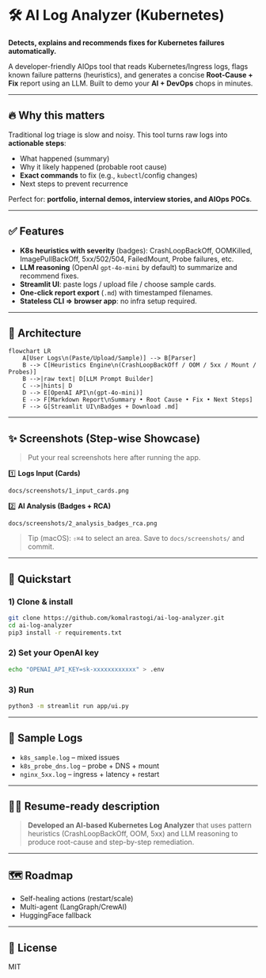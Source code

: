 # 🛠️ AI Log Analyzer (Kubernetes)
**Detects, explains and recommends fixes for Kubernetes failures automatically.**

A developer-friendly AIOps tool that reads Kubernetes/Ingress logs, flags known failure patterns (heuristics), and generates a concise **Root-Cause + Fix** report using an LLM. Built to demo your **AI + DevOps** chops in minutes.

---

## 🔥 Why this matters
Traditional log triage is slow and noisy. This tool turns raw logs into **actionable steps**:
- What happened (summary)
- Why it likely happened (probable root cause)
- **Exact commands** to fix (e.g., `kubectl`/config changes)
- Next steps to prevent recurrence

Perfect for: **portfolio, internal demos, interview stories, and AIOps POCs**.

---

## ✅ Features
- **K8s heuristics with severity** (badges): CrashLoopBackOff, OOMKilled, ImagePullBackOff, 5xx/502/504, FailedMount, Probe failures, etc.
- **LLM reasoning** (OpenAI `gpt-4o-mini` by default) to summarize and recommend fixes.
- **Streamlit UI**: paste logs / upload file / choose sample cards.
- **One-click report export** (`.md`) with timestamped filenames.
- **Stateless CLI ⇒ browser app**: no infra setup required.

---

## 🧠 Architecture
```mermaid
flowchart LR
    A[User Logs\n(Paste/Upload/Sample)] --> B[Parser]
    B --> C[Heuristics Engine\n(CrashLoopBackOff / OOM / 5xx / Mount / Probes)]
    B -->|raw text| D[LLM Prompt Builder]
    C -->|hints| D
    D --> E[OpenAI API\n(gpt-4o-mini)]
    E --> F[Markdown Report\nSummary • Root Cause • Fix • Next Steps]
    F --> G[Streamlit UI\nBadges + Download .md]
```

---

## ✨ Screenshots (Step-wise Showcase)
> Put your real screenshots here after running the app.

1️⃣ **Logs Input (Cards)**
```
docs/screenshots/1_input_cards.png
```

2️⃣ **AI Analysis (Badges + RCA)**
```
docs/screenshots/2_analysis_badges_rca.png
```

> Tip (macOS): `⇧⌘4` to select an area. Save to `docs/screenshots/` and commit.

---

## 🚀 Quickstart

### 1) Clone & install
```bash
git clone https://github.com/komalrastogi/ai-log-analyzer.git
cd ai-log-analyzer
pip3 install -r requirements.txt
```

### 2) Set your OpenAI key
```bash
echo "OPENAI_API_KEY=sk-xxxxxxxxxxxx" > .env
```

### 3) Run
```bash
python3 -m streamlit run app/ui.py
```

---

## 🧪 Sample Logs
- `k8s_sample.log` – mixed issues
- `k8s_probe_dns.log` – probe + DNS + mount
- `nginx_5xx.log` – ingress + latency + restart

---

## 🧑‍💼 Resume-ready description
> **Developed an AI-based Kubernetes Log Analyzer** that uses pattern heuristics (CrashLoopBackOff, OOM, 5xx) and LLM reasoning to produce root-cause and step-by-step remediation.

---

## 🗺️ Roadmap
- Self-healing actions (restart/scale)
- Multi-agent (LangGraph/CrewAI)
- HuggingFace fallback

---

## 📜 License
MIT

